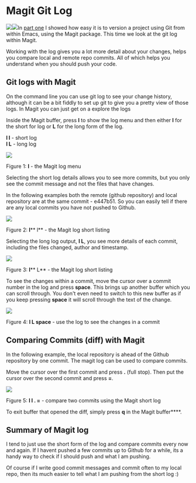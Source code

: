 # Magit Git Log


[![](images/emacs128x128icon.png)](http://emacsformacosx.com/)[![](images/git-logo-vertical.png)](http://4.bp.blogspot.com/-SAdRyX6xiDw/T2ENelQF52I/AAAAAAAAGKs/F1VH7LPiJEk/s1600/git-logo-vertical.png)In [part one](http://blog.jr0cket.co.uk/2012/12/driving-git-with-emacs-pure-magic-with.html) I showed how easy it is to version a project using Git from within Emacs, using the Magit package.  This time we look at the git log within Magit.

Working with the log gives you a lot more detail about your changes, helps you compare local and remote repo commits.  All of which helps you understand when you should push your code. 

## Git logs with Magit

On the command line you can use git log to see your change history, although it can be a bit fiddly to set up git to give you a pretty view of those logs.  In Magit you can just get on a explore the logs

Inside the Magit buffer, press **l** to show the log menu and then either **l** for the short for log or **L** for the long form of the log.

**l l** - short log  
**l L** - long log

[![](images/Emacs-git-log-menu.png)](http://4.bp.blogspot.com/-0QAfewaMsLw/UN-KyXzkaqI/AAAAAAAAI0I/SXTUvdWTyWY/s1600/Emacs-git-log-menu.png)

Figure 1:  **l** - the Magit log menu 

  
Selecting the short log details allows you to see more commits, but you only see the commit message and not the files that have changes.

In the following examples both the remote (github repository) and local repository are at the same commit - e447b51.  So you can easily tell if there are any local commits you have not pushed to Github.

[![](images/Emacs-git-log-short.png)](http://4.bp.blogspot.com/-ABVkJoYeq34/UN-VZ1ROTxI/AAAAAAAAI1Q/UNohWmIcPYQ/s1600/Emacs-git-log-short.png)

Figure 2:  **l**** l** - the Magit log short listing

  
Selecting the long log output, **l L**, you see more details of each commit, including the files changed, author and timestamp.

[![](images/Emacs-git-log-uptodate.png)](http://1.bp.blogspot.com/-0fxK4fEU8nQ/UN-KzcmzocI/AAAAAAAAI0M/jS9noFeIR5Q/s1600/Emacs-git-log-uptodate.png)

Figure 3:  **l**** L** - the Magit log short listing 

  
To see the changes within a commit, move the cursor over a commit number in the log and press **space**.  This brings up another buffer which you can scroll through.  You don't even need to switch to this new buffer as if you keep pressing **space** it will scroll through the text of the change.

[![](images/Emacs-git-log-commit-details.png)](http://2.bp.blogspot.com/-H5qNZ0NxDu4/UN-OaayK6mI/AAAAAAAAI0w/qoJt89QCdik/s1600/Emacs-git-log-commit-details.png)

Figure 4:  **l L space** - use the log to see the changes in a commit

  


## Comparing Commits (diff) with Magit 

In the following example, the local repository is ahead of the Github repository by one commit.  The magit log can be used to compare commits.

Move the cursor over the first commit and press **.** (full stop).  Then put the cursor over the second commit and press **=**.

[![](images/Emacs-git-log-short-commit-contents.png)](http://2.bp.blogspot.com/-3yRc4uinS9Q/UOAkTMBO-EI/AAAAAAAAI1w/-zguUhcRcME/s1600/Emacs-git-log-short-commit-contents.png)

Figure 5:  **l l . =**  - compare two commits using the Magit short log

  
To exit buffer that opened the diff, simply press **q** in the Magit buffer****.

## Summary of Magit log

I tend to just use the short form of the log and compare commits every now and again.  If I havent pushed a few commits up to Github for a while, its a handy way to check if I should push and what I am pushing.

Of course if I write good commit messages and commit often to my local repo, then its much easier to tell what I am pushing from the short log :)



